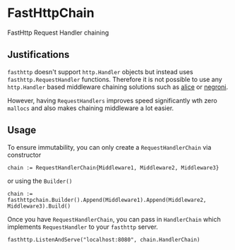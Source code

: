 # FastHttpChain
FastHttp Request Handler chaining

## Justifications

`fasthttp` doesn't support `http.Handler` objects but instead uses `fasthttp.RequestHandler` functions. 
Therefore it is not possible to use any `http.Handler` based middleware chaining solutions such as 
[alice](https://github.com/justinas/alice/) or [negroni](https://github.com/urfave/negroni). 

However, having `RequestHandlers` improves speed significantly wth zero `mallocs` and also makes chaining 
 middleware a lot easier.

## Usage

To ensure immutability, you can only create a `RequestHandlerChain` via constructor 

    chain := RequestHandlerChain{Middleware1, Middleware2, Middleware3}

or using the `Builder()`

    chain := fasthttpchain.Builder().Append(Middleware1).Append(Middleware2, Middleware3).Build()
    
Once you have `RequestHandlerChain`, you can pass in `HandlerChain` which implements `RequestHandler` to your 
`fasthttp` server.

    fasthttp.ListenAndServe("localhost:8080", chain.HandlerChain)
    
